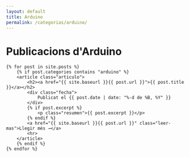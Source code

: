 ```yaml
---
layout: default
title: Arduino
permalink: /categorias/arduino/
---
```


<div class="blog-container">
        <h1>Publicacions d'Arduino</h1>

    {% for post in site.posts %}
        {% if post.categories contains "arduino" %}
        <article class="articulo">
            <h2><a href="{{ site.baseurl }}{{ post.url }}">{{ post.title }}</a></h2>
            <div class="fecha">
                Publicat el {{ post.date | date: "%-d de %B, %Y" }}
            </div>
            {% if post.excerpt %}
                <p class="resumen">{{ post.excerpt }}</p>
            {% endif %}
            <a href="{{ site.baseurl }}{{ post.url }}" class="leer-mas">Llegir més →</a>
            <hr>
        </article>
        {% endif %}
    {% endfor %}
</div>
